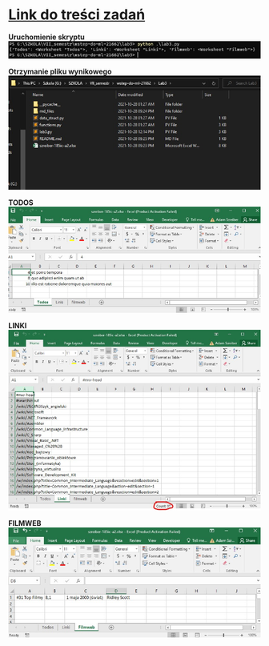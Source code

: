 # [Link do treści zadań](https://zacniewski.github.io/tasks-ml-intro/#lab3)

__Uruchomienie skryptu__
![img1](./md_files/1.jpg)

__Otrzymanie pliku wynikowego__
![img1](./md_files/2.jpg)

__TODOS__
![img1](./md_files/3.jpg)

__LINKI__
![img1](./md_files/4.jpg)

__FILMWEB__
![img1](./md_files/5.jpg)
